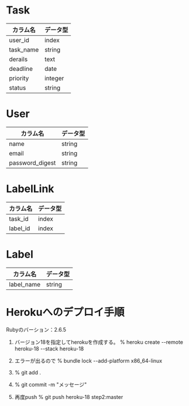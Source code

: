 
# Task 
| カラム名 | データ型 |
| ---- | ---- |
| user_id | index |
| task_name | string |
| derails | text |
| deadline | date |
| priority | integer |
| status | string |

# User
| カラム名 | データ型 |
| ---- | ----|
| name | string |
| email | string |
| password_digest | string |

# LabelLink
| カラム名 | データ型 |
| ---- | ---- |
| task_id | index |
| label_id | index |

# Label
| カラム名 | データ型 |
| ---- | ---- |
| label_name | string |


# Herokuへのデプロイ手順

Rubyのバーション：2.6.5

1. バージョン18を指定してherokuを作成する。
   % heroku create --remote heroku-18 --stack heroku-18

2. エラーが出るので
   % bundle lock --add-platform x86_64-linux

3. % git add .

4. % git commit -m "メッセージ"

5. 再度push
   % git push heroku-18 step2:master